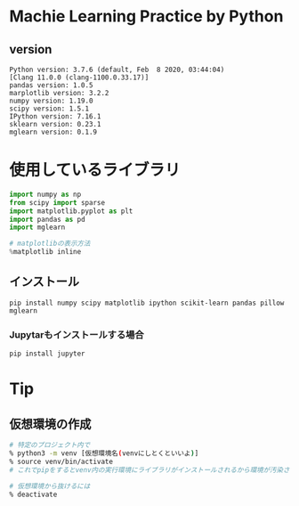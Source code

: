 # Machie Learning Practice by Python

## version

```
Python version: 3.7.6 (default, Feb  8 2020, 03:44:04) 
[Clang 11.0.0 (clang-1100.0.33.17)]
pandas version: 1.0.5
marplotlib version: 3.2.2
numpy version: 1.19.0
scipy version: 1.5.1
IPython version: 7.16.1
sklearn version: 0.23.1
mglearn version: 0.1.9
```

# 使用しているライブラリ

```python
import numpy as np
from scipy import sparse
import matplotlib.pyplot as plt
import pandas as pd
import mglearn

# matplotlibの表示方法
%matplotlib inline
```

## インストール

```
pip install numpy scipy matplotlib ipython scikit-learn pandas pillow mglearn
```

### Jupytarもインストールする場合

```
pip install jupyter
```

# Tip
## 仮想環境の作成

```bash
# 特定のプロジェクト内で
% python3 -m venv [仮想環境名(venvにしとくといいよ)]
% source venv/bin/activate
# これでpipをするとvenv内の実行環境にライブラリがインストールされるから環境が汚染されない!

# 仮想環境から抜けるには
% deactivate
```